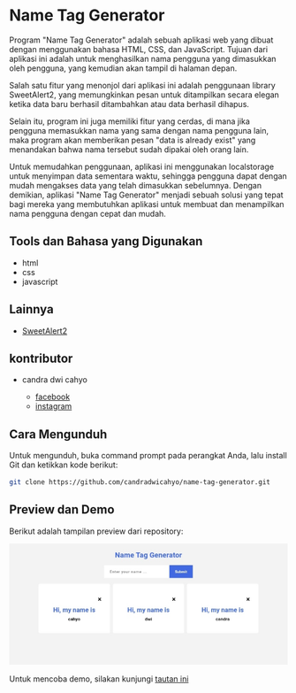 # Name Tag Generator

Program "Name Tag Generator" adalah sebuah aplikasi web yang dibuat dengan menggunakan bahasa HTML, CSS, dan JavaScript. Tujuan dari aplikasi ini adalah untuk menghasilkan nama pengguna yang dimasukkan oleh pengguna, yang kemudian akan tampil di halaman depan. 

Salah satu fitur yang menonjol dari aplikasi ini adalah penggunaan library SweetAlert2, yang memungkinkan pesan untuk ditampilkan secara elegan ketika data baru berhasil ditambahkan atau data berhasil dihapus. 

Selain itu, program ini juga memiliki fitur yang cerdas, di mana jika pengguna memasukkan nama yang sama dengan nama pengguna lain, maka program akan memberikan pesan "data is already exist" yang menandakan bahwa nama tersebut sudah dipakai oleh orang lain. 

Untuk memudahkan penggunaan, aplikasi ini menggunakan localstorage untuk menyimpan data sementara waktu, sehingga pengguna dapat dengan mudah mengakses data yang telah dimasukkan sebelumnya. Dengan demikian, aplikasi "Name Tag Generator" menjadi sebuah solusi yang tepat bagi mereka yang membutuhkan aplikasi untuk membuat dan menampilkan nama pengguna dengan cepat dan mudah.

## Tools dan Bahasa yang Digunakan

* html
* css
* javascript

## Lainnya

* [SweetAlert2](https://sweetalert2.github.io)

## kontributor

* candra dwi cahyo

  * [facebook](https://facebook.com/candradwicahyo18)
  * [instagram](https://instagram.com/candradwicahyo18)

## Cara Mengunduh

Untuk mengunduh, buka command prompt pada perangkat Anda, lalu install Git dan ketikkan kode berikut:

```bash 
git clone https://github.com/candradwicahyo/name-tag-generator.git
```

## Preview dan Demo

Berikut adalah tampilan preview dari repository:

![preview](https://github.com/candradwicahyo/name-tag-generator/blob/master/image.jpg)

Untuk mencoba demo, silakan kunjungi [tautan ini](https://candradwicahyo.github.io/name-tag-generator)
